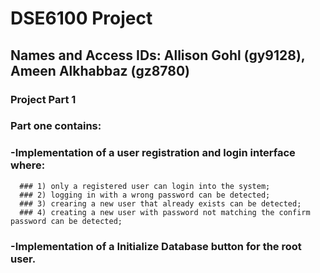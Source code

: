# DSE6100 Project


## Names and Access IDs: Allison Gohl (gy9128), Ameen Alkhabbaz (gz8780)


### Project Part 1

### Part one contains:

   ### -Implementation of a user registration and login interface where:
      ### 1) only a registered user can login into the system;
      ### 2) logging in with a wrong password can be detected;
      ### 3) crearing a new user that already exists can be detected;
      ### 4) creating a new user with password not matching the confirm password can be detected;
   ### -Implementation of a Initialize Database button for the root user.
